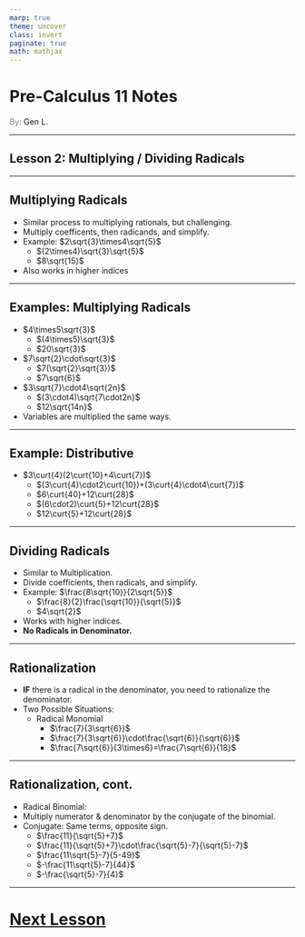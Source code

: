 ```yaml
---
marp: true
theme: uncover
class: invert
paginate: true
math: mathjax
---
```


$\renewcommand{\nrt}[2][]{\sqrt[#1]{#2}}$

# <!--fit--> Pre-Calculus 11 Notes
<span style="color:grey">By:</span> Gen L.

<!--_footer: In partnership with Hyperion University, 2023-->

$\newcommand{\curt}[1]{\sqrt[3]{#1}}$
$\newcommand{\qurt}[1]{\sqrt[4]{#1}}$

---

## Lesson 2: Multiplying / Dividing Radicals

---

## Multiplying Radicals

* Similar process to multiplying rationals, but challenging.
* Multiply coefficents, then radicands, and simplify.
* Example: $2\sqrt{3}\times4\sqrt{5}$
    * $(2\times4)\sqrt{3}\sqrt{5}$
    * $8\sqrt{15}$
* Also works in higher indices

---

## Examples: Multiplying Radicals

* $4\times5\sqrt{3}$
    * $(4\times5)\sqrt{3}$
    * $20\sqrt{3}$
* $7\sqrt{2}\cdot\sqrt{3}$
    * $7(\sqrt{2}\sqrt{3})$
    * $7\sqrt{6}$
* $3\sqrt{7}\cdot4\sqrt{2n}$
    * $(3\cdot4)\sqrt{7\cdot2n}$
    * $12\sqrt{14n}$
* Variables are multiplied the same ways.

---

## Example: Distributive

* $3\curt{4}(2\curt{10}+4\curt{7})$
    * $(3\curt{4}\cdot2\curt{10})+(3\curt{4}\cdot4\curt{7})$
    * $6\curt{40}+12\curt{28}$
    * $(6\cdot2)\curt{5}+12\curt{28}$
    * $12\curt{5}+12\curt{28}$

---

## Dividing Radicals

* Similar to Multiplication.
* Divide coefficients, then radicals, and simplify.
* Example: $\frac{8\sqrt{10}}{2\sqrt{5}}$
    * $\frac{8}{2}\frac{\sqrt{10}}{\sqrt{5}}$
    * $4\sqrt{2}$
* Works with higher indices.
* **No Radicals in Denominator.**

---

## Rationalization

* **IF** there is a radical in the denominator, you need to rationalize the denominator.
* Two Possible Situations:
    * Radical Monomial
        * $\frac{7}{3\sqrt{6}}$
        * $\frac{7}{3\sqrt{6}}\cdot\frac{\sqrt{6}}{\sqrt{6}}$
        * $\frac{7\sqrt{6}}{3\times6}=\frac{7\sqrt{6}}{18}$

---

## Rationalization, cont.

* Radical Binomial:
* Multiply numerator & denominator by the conjugate of the binomial.
* Conjugate: Same terms, opposite sign.
    * $\frac{11}{\sqrt{5}+7}$
    * $\frac{11}{\sqrt{5}+7}\cdot\frac{\sqrt{5}-7}{\sqrt{5}-7}$
    * $\frac{11\sqrt{5}-7}{5-49}$
    * $-\frac{11\sqrt{5}-7}{44}$
    * $-\frac{\sqrt{5}-7}{4}$

---

# [Next Lesson](Lesson%203.html) 
